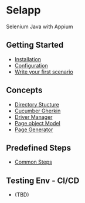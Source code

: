 # Selapp
Selenium Java with Appium

## Getting Started
- [Installation](https://github.com/AutoCat-school/Selapp/wiki/Installation)
- [Configuration](https://github.com/AutoCat-school/Selapp/wiki/Configuration)
- [Write your first scenario](https://github.com/AutoCat-school/Selapp/wiki/Write-your-first-scenario)

## Concepts
- [Directory Stucture](https://github.com/AutoCat-school/Selapp/wiki/Directory-Stucture)
- [Cucumber Gherkin](https://github.com/AutoCat-school/Selapp/wiki/Cucumber-Gherkin)
- [Driver Manager](https://github.com/AutoCat-school/Selapp/wiki/Driver-Manager)
- [Page object Model](https://github.com/AutoCat-school/Selapp/wiki/Page-object-Model)
- [Page Generator](https://github.com/AutoCat-school/Selapp/wiki/Page-Generator)

## Predefined Steps
- [Common Steps](https://github.com/AutoCat-school/Selapp/wiki/All-Common-Steps)


## Testing Env - CI/CD
- (TBD)
